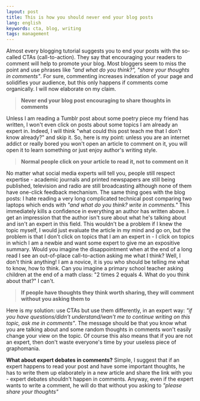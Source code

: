 ```yaml
---
layout: post
title: This is how you should never end your blog posts
lang: english
keywords: cta, blog, writing
tags: management
---
```


Almost every blogging tutorial suggests you to end your posts with the so-called CTAs (call-to-action). They say that encouraging your readers to comment will help to promote your blog. Most bloggers seem to miss the point and use phrases like *"and what do you think?", "share your thoughts in comments"*. For sure, commenting increases indexation of your page and solidifies your audience, but this only happens if comments come organically. I will now elaborate on my claim.  

> **Never end your blog post encouraging to share thoughts in comments**

Unless I am reading a Tumblr post about some poetry piece my friend has written, I won't even click on posts about some topics I am already an expert in. Indeed, I will think "what could this post teach me that I don't know already?" and skip it. So, here is my point: unless you are an internet addict or really bored you won't open an article to comment on it, you will open it to learn something or just enjoy author's writing style.  

> **Normal people click on your article to read it, not to comment on it**

No matter what social media experts will tell you, people still respect expertise - academic journals and printed newspapers are still being published, television and radio are still broadcasting although none of them have one-click feedback mechanism. The same thing goes with the blog posts: I hate reading a very long complicated technical post comparing two laptops which ends with *"and what do you think? write in comments."* This immediately kills a confidence in everything an author has written above. I get an impression that the author isn't sure about what he's talking about and isn't an expert in this field. This wouldn't be a problem if I knew the topic myself, I would just evaluate the article in my mind and go on, but the problem is that I don't click on topics that I am an expert in - I click on topics in which I am a newbie and want some expert to give me an expositive summary. Would you imagine the disappointment when at the end of a long read I see an out-of-place call-to-action asking me what I think? Well, I don't think anything! I am a novice, it is you who should be telling me what to know, how to think. Can you imagine a primary school teacher asking children at the end of a math class: "2 times 2 equals 4. What do you think about that?" I can't.  

> **If people have thoughts they think worth sharing, they will comment without you asking them to**

Here is my solution: use CTAs but use them differently, in an expert way: *"if you have questions/didn't understand/wan't me to continue writing on this topic, ask me in comments"*. The message should be that you know what you are talking about and some random thoughts in comments won't easily change your view on the topic. Of course this also means that if you are not an expert, then don't waste everyone's time by your useless piece of graphomania.  

**What about expert debates in comments?** Simple, I suggest that if an expert happens to read your post and have some important thoughts, he has to write them up elaborately in a new article and share the link with you - expert debates shouldn't happen in comments. Anyway, even if the expert wants to write a comment, he will do that without you asking to *"please share your thoughts"*
